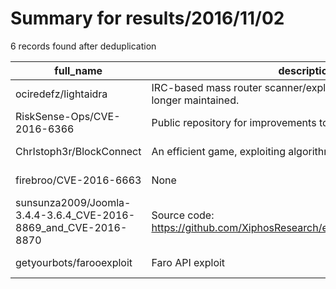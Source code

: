 
# Summary for results/2016/11/02
    
6 records found after deduplication

| full_name | description | html_url | matched_list | matched_count | pushed_at | size | stargazers_count | language | forks_count |
|-----------------------------------------------------------------|--------------------------------------------------------------------------------|------------------------------------------------------------------------------------|----------------------|-----------------|---------------------------|--------|--------------------|------------|---------------|
| ociredefz/lightaidra | IRC-based mass router scanner/exploiter - The project is no longer maintained. | https://github.com/ociredefz/lightaidra | ['exploit'] | 1 | 2016-11-02 16:18:10+00:00 | 40 | 91 | C | 63 |
| RiskSense-Ops/CVE-2016-6366 | Public repository for improvements to the EXTRABACON exploit | https://github.com/RiskSense-Ops/CVE-2016-6366 | ['cve-2', 'exploit'] | 2 | 2016-11-02 03:11:27+00:00 | 368 | 152 | Python | 78 |
| ChrIstoph3r/BlockConnect | An efficient game, exploiting algorithm knowledge (Y) | https://github.com/ChrIstoph3r/BlockConnect | ['exploit'] | 1 | 2016-11-02 19:27:27+00:00 | 132 | 1 | Java | 0 |
| firebroo/CVE-2016-6663 | None | https://github.com/firebroo/CVE-2016-6663 | ['cve-2'] | 1 | 2016-11-02 07:06:33+00:00 | 5 | 3 | C | 2 |
| sunsunza2009/Joomla-3.4.4-3.6.4_CVE-2016-8869_and_CVE-2016-8870 | Source code: https://github.com/XiphosResearch/exploits/tree/master/Joomraa | https://github.com/sunsunza2009/Joomla-3.4.4-3.6.4_CVE-2016-8869_and_CVE-2016-8870 | ['cve-2', 'exploit'] | 2 | 2016-11-02 17:24:38+00:00 | 2 | 0 | Python | 1 |
| getyourbots/farooexploit | Faro API exploit | https://github.com/getyourbots/farooexploit | ['exploit'] | 1 | 2016-11-02 17:24:28+00:00 | 3 | 0 | Python | 0 |
